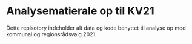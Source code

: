 # Analysematierale op til KV21

Dette repisotory indeholder alt data og kode benyttet til analyse op mod kommunal og regionsrådsvalg 2021.
